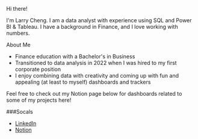 Hi there!

I'm Larry Cheng. I am a data analyst with experience using SQL and Power BI & Tableau. I have a background in Finance, and I love working with numbers. 

About Me

- Finance education with a Bachelor's in Business
- Transitioned to data analysis in 2022 when I was hired to my first corporate position
- I enjoy combining data with creativity and coming up with fun and appealing (at least to myself) dashboards and trackers

Feel free to check out my Notion page below for dashboards related to some of my projects here!

###Socals

- [LinkedIn](linkedin.com/in/larry-cheng42/)
- [Notion](lardcheng.notion.site/lardcheng/Project-Portfolio-c60349b663a0423fb71461fb8c4cbea7)
